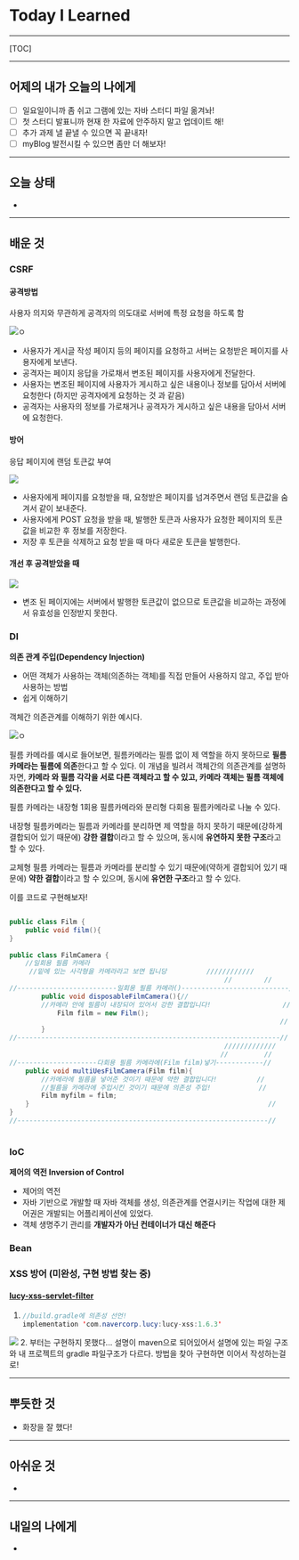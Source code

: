 <h1>Today I Learned</h1>

----------

[TOC]

-------------------------

## 어제의 내가 오늘의 나에게

- [ ] 일요일이니까 좀 쉬고 그램에 있는 자바 스터디 파일 옮겨놔!
- [ ] 첫 스터디 발표니까 현재 한 자료에 안주하지 말고 업데이트 해!
- [ ] 추가 과제 낼 끝낼 수 있으면 꼭 끝내자!
- [ ] myBlog 발전시킬 수 있으면 좀만 더 해보자!

---------------------------------

## 오늘 상태

  - 

--------------------------------

## 배운 것

### CSRF ###

#### 공격방법 

사용자 의지와 무관하게 공격자의 의도대로 서버에 특정 요청을 하도록 함

![ㅇ](https://images.velog.io/images/9sanha/post/3ed7162e-cbf1-4c82-97f5-618ea046f9a0/image-20210926163811500.png)

- 사용자가 게시글 작성 페이지 등의 페이지를 요청하고 서버는 요청받은 페이지를 사용자에게 보낸다.
-  공격자는 페이지 응답을 가로채서 변조된 페이지를 사용자에게 전달한다.
- 사용자는 변조된 페이지에 사용자가 게시하고 싶은 내용이나 정보를 담아서 서버에 요청한다 (하지만 공격자에게 요청하는 것 과 같음)
- 공격자는 사용자의 정보를 가로채거나 공격자가 게시하고 싶은 내용을 담아서 서버에 요청한다.

#### 방어

응답 페이지에 랜덤 토큰값 부여

![](https://images.velog.io/images/9sanha/post/3926c513-fd87-411c-826c-d712be17dba5/image-20210926165347185.png)

- 사용자에게 페이지를 요청받을 때, 요청받은 페이지를 넘겨주면서 랜덤 토큰값을 숨겨서 같이 보내준다.
- 사용자에게 POST 요청을 받을 때, 발행한 토큰과 사용자가 요청한 페이지의 토큰값을 비교한 후 정보를 저장한다.
- 저장 후 토큰을 삭제하고 요청 받을 때 마다 새로운 토큰을 발행한다.

#### 개선 후 공격받았을 때

![](https://images.velog.io/images/9sanha/post/371b9ba7-eb5b-4297-91d5-fbbc946d59ac/image-20210926171234028.png)

- 변조 된 페이지에는 서버에서 발행한 토큰값이 없으므로 토큰값을 비교하는 과정에서 유효성을 인정받지 못한다.



### DI

**의존 관계 주입(Dependency Injection)**

- 어떤 객체가 사용하는 객체(의존하는 객체)를 직접 만들어 사용하지 않고, 주입 받아 사용하는 방법
- 쉽게 이해하기

객체간 의존관계를 이해하기 위한 예시다.

![ㅇ](https://images.velog.io/images/2_juzzang/post/b9db4c10-9036-4f2b-bd0b-b319ec570c7e/image-20210926195816469.png)

필름 카메라를 예시로 들어보면, 필름카메라는 필름 없이 제 역할을 하지 못하므로 **필름카메라는 필름에 의존**한다고 할 수 있다. 이 개념을 빌려서 객체간의 의존관계를 설명하자면, **카메라 와  필름 각각을 서로 다른 객체라고 할 수 있고,  카메라 객체는  필름 객체에 의존한다고 할 수 있다.**

필름 카메라는 내장형 1회용 필름카메라와 분리형 다회용 필름카메라로 나눌 수 있다. 

내장형 필름카메라는 필름과 카메라를 분리하면 제 역할을 하지 못하기 때문에(강하게 결합되어 있기 때문에) **강한 결합**이라고 할 수 있으며, 동시에 **유연하지 못한 구조**라고 할 수 있다.

교체형 필름 카메라는 필름과 카메라를 분리할 수 있기 때문에(약하게 결합되어 있기 때문에) **약한 결합**이라고 할 수 있으며, 동시에 **유연한 구조**라고 할 수 있다. 

이를 코드로 구현해보자!

``` java

public class Film {
    public void film(){
}
   
public class FilmCamera {
    //일회용 필름 카메라
     //밑에 있는 사각형을 카메라라고 보면 됩니당          ////////////
                                                      //        //
//-------------------------일회용 필름 카메라()---------------------------//
    	public void disposableFilmCamera(){//						
        //카메라 안에 필름이 내장되어 있어서 강한 결합입니다!			         //
        	Film film = new Film();								                      //
                                                                    //
   		}												                                      //
//------------------------------------------------------------------//
                                                      /////////////
                                                     //         //
//--------------------다회용 필름 카메라에(Film film)넣기------------//
    public void multiUesFilmCamera(Film film){					         //
        //카메라에 필름을 넣어준 것이기 때문에 약한 결합입니다!		  //
        //필름을 카메라에 주입시킨 것이기 때문에 의존성 주입!			   //
        Film myfilm = film;									                     //
    }                                                            //
}															                                   //
//---------------------------------------------------------------//
    
```



### IoC

**제어의 역전 Inversion of Control**

- 제어의 역전
- 자바 기반으로 개발할 때 자바 객체를 생성, 의존관계를 연결시키는 작업에 대한 제어권은 개발되는 어플리케이션에 있었다.
- 객체 생명주기 관리를 **개발자가 아닌 컨테이너가 대신 해준다** 

### Bean



### XSS 방어 (미완성, 구현 방법 찾는 중)

#### **[lucy-xss-servlet-filter](https://github.com/naver/lucy-xss-servlet-filter)**

1. ```java
   //build.gradle에 의존성 선언!
   implementation 'com.navercorp.lucy:lucy-xss:1.6.3'
   ```

 ![](https://images.velog.io/images/9sanha/post/6bbc6a07-c87b-48b0-9e2e-862570e3e8a1/image-20210926182630550.png)
2. 부터는 구현하지 못했다... 설명이 maven으로 되어있어서 설명에 있는 파일 구조와 내 프로젝트의 gradle 파일구조가 다르다. 방법을 찾아 구현하면 이어서 작성하는걸로!

------------------------------------

## 뿌듯한 것 ##

  - 화장을 잘 했다!

-------------------------------------

## 아쉬운 것 ##

  - 

-----------------------------------------

## 내일의 나에게 ##

  - 

